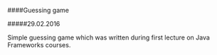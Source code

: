####Guessing game

#####29.02.2016

Simple guessing game which was written during first lecture on Java Frameworks courses.

